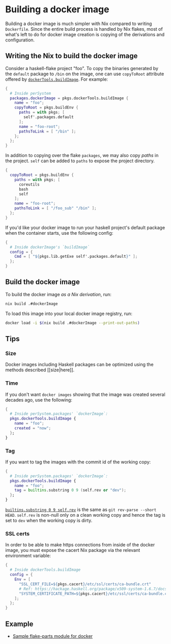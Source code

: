 # Building a docker image

Building a docker image is much simpler with Nix compared to writing `Dockerfile`. Since the entire build process is handled by Nix flakes, most of what's left to do for docker image creation is copying of the derivations and configuration.

## Writing the Nix to build the docker image

Consider a haskell-flake project "foo". To copy the binaries generated by the `default` package to `/bin` on the image,  one can use `copyToRoot` attribute offered by [`dockerTools.buildImage`](https://nixos.org/manual/nixpkgs/stable/#sec-pkgs-dockerTools). For example:

```nix
{
  # Inside perSystem
  packages.dockerImage = pkgs.dockerTools.buildImage {
    name = "foo";
    copyToRoot = pkgs.buildEnv {
      paths = with pkgs; [
        self'.packages.default
      ];
      name = "foo-root";
      pathsToLink = [ "/bin" ];
    };
  };
}
```

In addition to copying over the flake `packages`, we may also copy *paths* in the project. `self` can be added to `paths` to expose the project directory.

```nix
{
  copyToRoot = pkgs.buildEnv {
    paths = with pkgs; [
      coreutils
      bash
      self
    ];
    name = "foo-root";
    pathsToLink = [ "/foo_sub" "/bin" ];
  };
}
```

If you'd like your docker image to run your haskell project's default package when the container starts, use the following config:

```nix
{
  # Inside dockerImage's `buildImage`
  config = {
    Cmd = [ "${pkgs.lib.getExe self'.packages.default}" ];
  };
}
```

## Build the docker image

To build the docker image *as a Nix derivation*, run:

```bash
nix build .#dockerImage
```

To load this image into your local docker image registry, run:

```bash
docker load -i $(nix build .#dockerImage --print-out-paths)
```

## Tips

### Size

Docker images including Haskell packages can be optimized using the methods described \[\[size|here\]\].

### Time

If you don't want `docker images` showing that the image was created several decades ago, use the following:

```nix
{
  # Inside perSystem.packages' `dockerImage`:
  pkgs.dockerTools.buildImage {
    name = "foo";
    created = "now";
  };
}
```

### Tag

If you want to tag the images with the commit id of the working copy:

```nix
{
  # Inside perSystem.packages' `dockerImage`:
  pkgs.dockerTools.buildImage {
    name = "foo";
    tag = builtins.substring 0 9 (self.rev or "dev");
  };
}
```

[`builtins.substring 0 9 self.rev`](https://nixos.org/manual/nix/stable/language/builtins.html#builtins-substring) is the same as `git rev-parse --short HEAD`. `self.rev` is non-null only on a clean working copy and hence the tag is set to `dev` when the working copy is dirty.

### SSL certs

In order to be able to make https connections from inside of the docker image, you must expose the cacert Nix package via the relevant environment variable:

```nix
{
  # Inside dockerTools.buildImage
  config = {
    Env = [ 
      "SSL_CERT_FILE=${pkgs.cacert}/etc/ssl/certs/ca-bundle.crt" 
      # Ref: https://hackage.haskell.org/package/x509-system-1.6.7/docs/src/System.X509.Unix.html#getSystemCertificateStore
      "SYSTEM_CERTIFICATE_PATH=${pkgs.cacert}/etc/ssl/certs/ca-bundle.crt"
    ];
  };
}
```

## Example

- [Sample flake-parts module for docker](https://github.com/nammayatri/nammayatri/pull/14/files#diff-18ea3dd9a6a84702796b8dac608d0cad8e396a7c2e8c52732fcb7e5f52d1b0b9)
